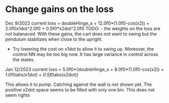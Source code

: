 # Change gains on the loss

Dec 9/2022
current loss =  doubleHinge_x  + 12.0f0*(1.0f0-cos(x2)) + 2.0f0x1dot^2.0f0 + 0.5f0*x2dot^2.0f0
TODO: - the weights on the loss are not balanaced.
With these gains, the cart does not want to swing but the pendulum stabilizes
when close to the upright.
- Try lowering the cost on x1dot to allow it to swing up.
Moreover, the control NN may be too big now. It has large variance in control across the 
states.

Jan 12/2023
current loss = 5.0f0*(doubleHinge_x  + 8.0f0*(1.0f0-cos(x2)) + 1.0f0*abs(x1dot) + 0.5f0*abs(x2dot))

This allows it to pump. Catching against the wall is not shown yet. The positive x2dot space
seems to be filled with only one bin. This does not seem rights
